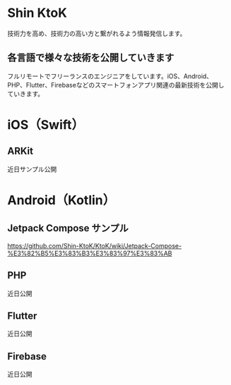 # Shin KtoK

技術力を高め、技術力の高い方と繋がれるよう情報発信します。

## 各言語で様々な技術を公開していきます

フルリモートでフリーランスのエンジニアをしています。iOS、Android、PHP、Flutter、Firebaseなどのスマートフォンアプリ関連の最新技術を公開していきます。

# iOS（Swift）

## ARKit

近日サンプル公開

# Android（Kotlin）

## Jetpack Compose サンプル

https://github.com/Shin-KtoK/KtoK/wiki/Jetpack-Compose-%E3%82%B5%E3%83%B3%E3%83%97%E3%83%AB

## PHP

近日公開

## Flutter

近日公開

## Firebase

近日公開


